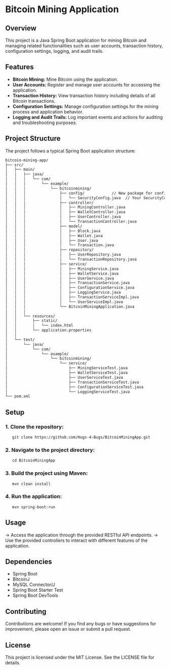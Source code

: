 # Bitcoin Mining Application

## Overview

This project is a Java Spring Boot application for mining Bitcoin and managing related functionalities such as user accounts, transaction history, configuration settings, logging, and audit trails.

## Features

* **Bitcoin Mining:**  Mine Bitcoin using the application.  
* **User Accounts:** Register and manage user accounts for accessing the application.  
* **Transaction History:** View transaction history including details of all Bitcoin transactions.  
* **Configuration Settings:** Manage configuration settings for the mining process and application behavior.  
* **Logging and Audit Trails:** Log important events and actions for auditing and troubleshooting purposes.  


## Project Structure

The project follows a typical Spring Boot application structure:
```bash
bitcoin-mining-app/
├── src/
│   ├── main/
│   │   ├── java/
│   │   │   └── com/
│   │   │       └── example/
│   │   │           └── bitcoinmining/
│   │   │               ├── config/            // New package for configuration classes
│   │   │               │   └── SecurityConfig.java  // Your SecurityConfig class
│   │   │               ├── controller/
│   │   │               │   ├── MiningController.java
│   │   │               │   ├── WalletController.java
│   │   │               │   ├── UserController.java
│   │   │               │   └── TransactionController.java
│   │   │               ├── model/
│   │   │               │   ├── Block.java
│   │   │               │   ├── Wallet.java
│   │   │               │   ├── User.java
│   │   │               │   └── Transaction.java
│   │   │               ├── repository/
│   │   │               │   ├── UserRepository.java
│   │   │               │   └── TransactionRepository.java
│   │   │               ├── service/
│   │   │               │   ├── MiningService.java
│   │   │               │   ├── WalletService.java
│   │   │               │   ├── UserService.java
│   │   │               │   ├── TransactionService.java
│   │   │               │   ├── ConfigurationService.java
│   │   │               │   ├── LoggingService.java
│   │   │               │   ├── TransactionServiceImpl.java
│   │   │               │   └── UserServiceImpl.java
│   │   │               └── BitcoinMiningApplication.java
│   │   │
│   │   └── resources/
│   │       ├── static/
│   │       │   └── index.html
│   │       └── application.properties
│   │
│   └── test/
│       └── java/
│           └── com/
│               └── example/
│                   └── bitcoinmining/
│                       └── service/
│                           ├── MiningServiceTest.java
│                           ├── WalletServiceTest.java
│                           ├── UserServiceTest.java
│                           ├── TransactionServiceTest.java
│                           ├── ConfigurationServiceTest.java
│                           └── LoggingServiceTest.java
└── pom.xml
```

## Setup

### 1. Clone the repository:
       git clone https://github.com/Hugs-4-Bugs/BitcoinMiningApp.git

### 2. Navigate to the project directory:
       cd BitcoinMiningApp

### 3. Build the project using Maven:
       mvn clean install

### 4. Run the application:
       mvn spring-boot:run



## Usage

->  Access the application through the provided RESTful API endpoints.
->  Use the provided controllers to interact with different features of the application.




## Dependencies

* Spring Boot
* BitcoinJ
* MySQL Connector/J
* Spring Boot Starter Test
* Spring Boot DevTools



## Contributing

Contributions are welcome! If you find any bugs or have suggestions for improvement, please open an issue or submit a pull request.



## License

This project is licensed under the MIT License. See the LICENSE file for details.

